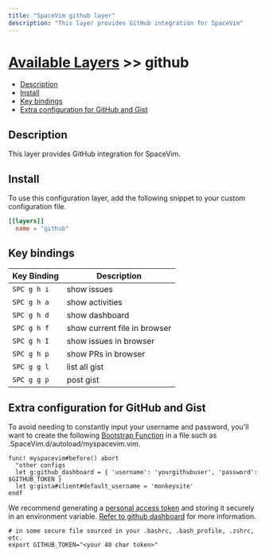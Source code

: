```yaml
---
title: "SpaceVim github layer"
description: "This layer provides GitHub integration for SpaceVim"
---
```


# [Available Layers](../) >> github

<!-- vim-markdown-toc GFM -->

- [Description](#description)
- [Install](#install)
- [Key bindings](#key-bindings)
- [Extra configuration for GitHub and Gist](#extra-configuration-for-github-and-gist)

<!-- vim-markdown-toc -->

## Description

This layer provides GitHub integration for SpaceVim.

## Install

To use this configuration layer, add the following snippet to your custom configuration file.

```toml
[[layers]]
  name = "github"
```

## Key bindings

| Key Binding | Description                  |
| ----------- | ---------------------------- |
| `SPC g h i` | show issues                  |
| `SPC g h a` | show activities              |
| `SPC g h d` | show dashboard               |
| `SPC g h f` | show current file in browser |
| `SPC g h I` | show issues in browser       |
| `SPC g h p` | show PRs in browser          |
| `SPC g g l` | list all gist                |
| `SPC g g p` | post gist                    |

## Extra configuration for GitHub and Gist

To avoid needing to constantly input your username and password, you'll want to create the following [Bootstrap Function](https://spacevim.org/documentation/#bootstrap-functions) in a file such as .SpaceVim.d/autoload/myspacevim.vim.

```vim
func! myspacevim#before() abort
  "other configs
  let g:github_dashboard = { 'username': 'yourgithubuser', 'password': $GITHUB_TOKEN }
  let g:gista#client#default_username = 'monkeyxite'
endf
```
We recommend generating a [personal access token](https://help.github.com/en/articles/creating-a-personal-access-token-for-the-command-line) and storing it securely in an environment variable. [Refer to github dashboard](https://github.com/junegunn/vim-github-dashboard) for more information.
```shell
# in some secure file sourced in your .bashrc, .bash_profile, .zshrc, etc.
export GITHUB_TOKEN="<your 40 char token>"
```
